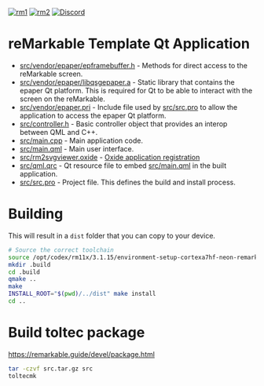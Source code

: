[![rm1](https://img.shields.io/badge/rM1-supported-green)](https://remarkable.com/store/remarkable) [![rm2](https://img.shields.io/badge/rM2-supported-green)](https://remarkable.com/store/remarkable-2) [![Discord](https://img.shields.io/discord/385916768696139794.svg?label=reMarkable&logo=discord&logoColor=ffffff&color=7389D8&labelColor=6A7EC2)](https://discord.gg/ATqQGfu)

reMarkable Template Qt Application
==================================

- [src/vendor/epaper/epframebuffer.h](src/vendor/epaper/epframebuffer.h) - Methods for direct access to the reMarkable screen.
- [src/vendor/epaper/libqsgepaper.a](src/vendor/epaper/libqsgepaper.a) - Static library that contains the epaper Qt platform. This is required for Qt to be able to interact with the screen on the reMarkable.
- [src/vendor/epaper.pri](src/vendor/epaper.pri) - Include file used by [src/src.pro](src/src.pro) to allow the application to access the epaper Qt platform.
- [src/controller.h](src/controller.h) - Basic controller object that provides an interop between QML and C++.
- [src/main.cpp](src/main.cpp) - Main application code.
- [src/main.qml](src/main.qml) - Main user interface.
- [src/rm2svgviewer.oxide](src/rm2svgviewer.oxide) - [Oxide application registration](https://oxide.eeems.codes/documentation/03_application_registration_format.html)
- [src/qml.qrc](src/qml.qrc) - Qt resource file to embed [src/main.qml](src/main.qml) in the built application.
- [src/src.pro](src/src.pro) - Project file. This defines the build and install process.

Building
========

This will result in a `dist` folder that you can copy to your device.

```bash
# Source the correct toolchain
source /opt/codex/rm11x/3.1.15/environment-setup-cortexa7hf-neon-remarkable-linux-gnueabi
mkdir .build
cd .build
qmake ..
make
INSTALL_ROOT="$(pwd)/../dist" make install
cd ..
```

Build toltec package
====================

https://remarkable.guide/devel/package.html

```bash
tar -czvf src.tar.gz src
toltecmk
```

